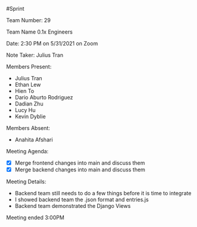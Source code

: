 #Sprint 

Team Number: 29

Team Name 0.1x Engineers

Date: 2:30 PM on 5/31/2021 on Zoom

Note Taker: Julius Tran

Members Present:
- Julius Tran
- Ethan Lew
- Hien To
- Dario Aburto Rodriguez
- Dadian Zhu
- Lucy Hu
- Kevin Dyblie


Members Absent:
- Anahita Afshari


Meeting Agenda:
- [x] Merge frontend changes into main and discuss them
- [x] Merge backend changes into main and discuss them

Meeting Details:
- Backend team still needs to do a few things before it is time to integrate
- I showed backend team the .json format and entries.js
- Backend team demonstrated the Django Views
  

Meeting ended 3:00PM